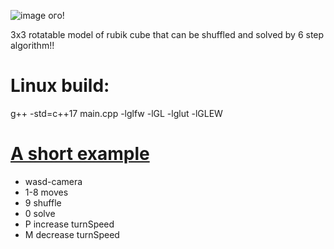 
![image](https://github.com/drlinggg/Rubik-Cube/assets/124909828/b8364b06-5b7a-4031-a515-46c75a266fe8)
ого!

3x3 rotatable model of rubik cube that can be shuffled and solved by 6 step algorithm!!

# Linux build:
g++ -std=c++17 main.cpp -lglfw -lGL -lglut -lGLEW

# [A short example](https://youtu.be/6bWaojql_bY?si=bxfw6jH2gpzUFyPI)
  - wasd-camera
  - 1-8 moves
  - 9 shuffle
  - 0 solve
  - P increase turnSpeed
  - M decrease turnSpeed

